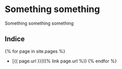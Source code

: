 ---
---

# Something something

Something something something

## Indice

{% for page in site.pages %}
- [{{ page.url }}]({% link page.url %})
{% endfor %}
